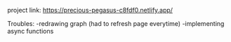 

project link:
https://precious-pegasus-c8fdf0.netlify.app/


Troubles:
-redrawing graph (had to refresh page everytime)
-implementing async functions

